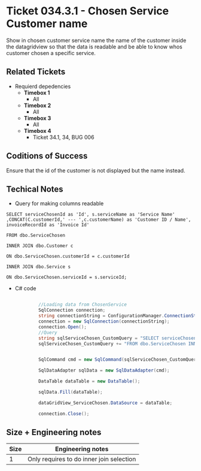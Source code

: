 Ticket 034.3.1 - Chosen Service Customer name
=======================
Show in chosen customer service name the name of the customer inside the datagridview so that the data is readable and be able to know whos customer chosen a specific service.

Related Tickets
---------------

* Requierd depedencies
    * **Timebox 1**
        * All
    * **Timebox 2**
        * All
    * **Timebox 3**
        * All
    * **Timebox 4**
        * Ticket 34.1, 34, BUG 006

Coditions of Success
---------------------
Ensure that the id of the customer is not displayed but the name instead.


Techical Notes
--------------
* Query for making columns readable

```sql=
SELECT serviceChosenId as 'Id', s.serviceName as 'Service Name' ,CONCAT(C.customerId,' --- ',c.customerName) as 'Customer ID / Name', invoiceRecordId as 'Invoice Id' 

FROM dbo.ServiceChosen

INNER JOIN dbo.Customer c

ON dbo.ServiceChosen.customerId = c.customerId

INNER JOIN dbo.Service s

ON dbo.ServiceChosen.serviceId = s.serviceId;
```


* C# code

```c#

			//Loading data from ChosenService
			SqlConnection connection;
			string connectionString = ConfigurationManager.ConnectionStrings["Invoice_Application_Project.Properties.Settings.InvoiceDatabaseConnectionString"].ConnectionString;
			connection = new SqlConnection(connectionString);
			connection.Open();
			//Query
			string sqlServiceChosen_CustomQuery = "SELECT serviceChosenId as 'Id', s.serviceName as 'Service Name' ,CONCAT(C.customerId,' --- ',c.customerName) as 'Customer ID / Name', invoiceRecordId as 'Invoice Id' ";
			sqlServiceChosen_CustomQuery += "FROM dbo.ServiceChosen INNER JOIN dbo.Customer c ON dbo.ServiceChosen.customerId = c.customerId INNER JOIN dbo.Service s ON dbo.ServiceChosen.serviceId = s.serviceId";


			SqlCommand cmd = new SqlCommand(sqlServiceChosen_CustomQuery,connection);

			SqlDataAdapter sqlData = new SqlDataAdapter(cmd);

			DataTable dataTable = new DataTable();

			sqlData.Fill(dataTable);

			dataGridView_ServiceChosen.DataSource = dataTable;

			connection.Close();


```



Size + Engineering notes
----------------------
| Size | Engineering notes | 
| -------- | -------- |
| 1  | Only requires to do inner join selection | 
